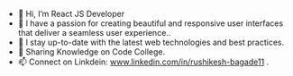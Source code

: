- 👋 Hi, I’m React JS Developer
- 👀 I have a passion for creating beautiful and responsive user interfaces that deliver a seamless user experience..
- 🌱 I stay up-to-date with the latest web technologies and best practices.
- 💞️ Sharing Knowledge on Code College.
- 📫 Connect on Linkdein: www.linkedin.com/in/rushikesh-bagade11
.

<!---
RiShI11-0902/RiShI11-0902 is a ✨ special ✨ repository because its `README.md` (this file) appears on your GitHub profile.
You can click the Preview link to take a look at your changes.
--->
